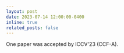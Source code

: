 ```yaml
---
layout: post
date: 2023-07-14 12:00:00-0400
inline: true
related_posts: false
---
```


One paper was accepted by ICCV'23 (CCF-A).